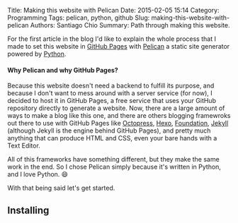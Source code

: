 Title: Making this website with Pelican
Date: 2015-02-05 15:14
Category: Programming
Tags: pelican, python, github
Slug: making-this-website-with-pelican
Authors: Santiago Chio
Summary: Path through making this website.

For the first article in the blog I'd like to explain the whole process that I made to set this website in
[GitHub Pages](https://pages.github.com/) with [Pelican](http://docs.getpelican.com/) a static site generator powered
by [Python](https://www.python.org/).

#### Why Pelican and why GitHub Pages?
Because this website doesn't need a backend to fulfill its purpose, and because I don't want to mess around with a
server service (for now), I decided to host it in GitHub Pages, a free service that uses your GitHub repository directly to
generate a website.
Now, there are a large amount of ways to make a blog like this one, and there are others blogging
framewroks out there to use with GitHub Pages like [Octopress](http://octopress.org/), [Hexo](http://hexo.io/), 
[Foundation](http://foundation.zurb.com/), [Jekyll](http://jekyllrb.com/) (although Jekyll is the engine behind GitHub Pages),
and pretty much anything that can produce HTML and CSS, even your bare hands with a Text Editor.

All of this frameworks have something different, but they make the same work in the end.
So I chose Pelican simply because it's written in Python, and I love Python. :smile:

With that being said let's get started.

## Installing

